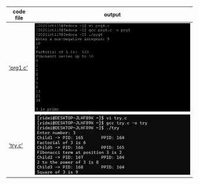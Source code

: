 | code file | output |
|-----------|--------|
|['prg1.c'](./Codes/prg1.c)|![prg1.png](./Outputs/prg1.png)| 
|['try.c'](./Codes/try.c)|![try.png](./Outputs/try.png)|
